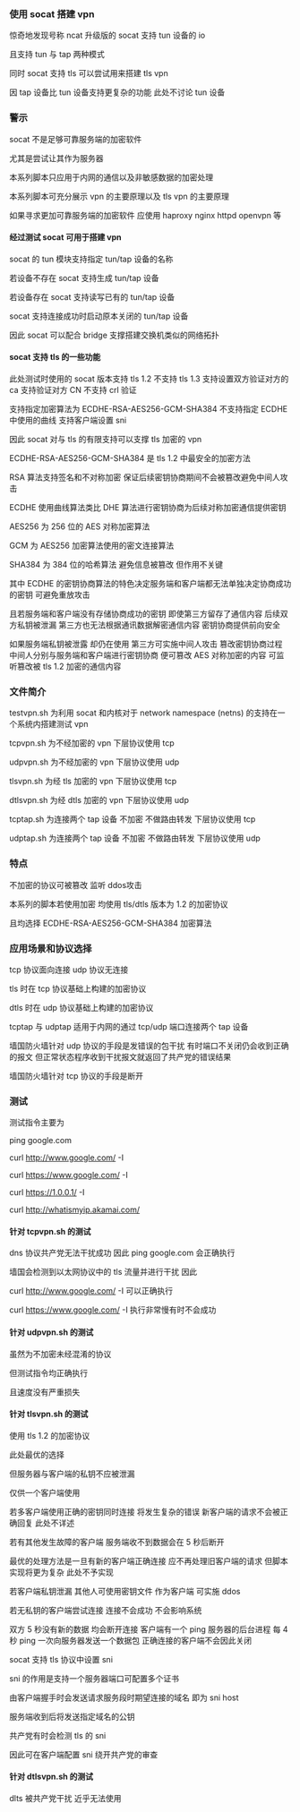 ### 使用 socat 搭建 vpn

惊奇地发现号称 ncat 升级版的 socat 支持 tun 设备的 io

且支持 tun 与 tap 两种模式

同时 socat 支持 tls 可以尝试用来搭建 tls vpn

因 tap 设备比 tun 设备支持更复杂的功能 此处不讨论 tun 设备

### 警示

socat 不是足够可靠服务端的加密软件

尤其是尝试让其作为服务器

本系列脚本只应用于内网的通信以及非敏感数据的加密处理

本系列脚本可充分展示 vpn 的主要原理以及 tls vpn 的主要原理

如果寻求更加可靠服务端的加密软件 应使用 haproxy nginx httpd openvpn 等

#### 经过测试 socat 可用于搭建 vpn

socat 的 tun 模块支持指定 tun/tap 设备的名称

若设备不存在 socat 支持生成 tun/tap 设备

若设备存在 socat 支持读写已有的 tun/tap 设备

socat 支持连接成功时启动原本关闭的 tun/tap 设备

因此 socat 可以配合 bridge 支撑搭建交换机类似的网络拓扑

#### socat 支持 tls 的一些功能

此处测试时使用的 socat 版本支持 tls 1.2 不支持 tls 1.3 支持设置双方验证对方的 ca 支持验证对方 CN 不支持 crl 验证

支持指定加密算法为 ECDHE-RSA-AES256-GCM-SHA384 不支持指定 ECDHE 中使用的曲线 支持客户端设置 sni

因此 socat 对与 tls 的有限支持可以支撑 tls 加密的 vpn

ECDHE-RSA-AES256-GCM-SHA384 是 tls 1.2 中最安全的加密方法

RSA 算法支持签名和不对称加密 保证后续密钥协商期间不会被篡改避免中间人攻击

ECDHE 使用曲线算法类比 DHE 算法进行密钥协商为后续对称加密通信提供密钥

AES256 为 256 位的 AES 对称加密算法

GCM 为 AES256 加密算法使用的密文连接算法

SHA384 为 384 位的哈希算法 避免信息被篡改 但作用不关键

其中 ECDHE 的密钥协商算法的特色决定服务端和客户端都无法单独决定协商成功的密钥 可避免重放攻击

且若服务端和客户端没有存储协商成功的密钥 即使第三方留存了通信内容 后续双方私钥被泄漏 第三方也无法根据通讯数据解密通信内容 密钥协商提供前向安全

如果服务端私钥被泄露 却仍在使用 第三方可实施中间人攻击 篡改密钥协商过程 中间人分别与服务端和客户端进行密钥协商 便可篡改 AES 对称加密的内容 可监听篡改被 tls 1.2 加密的通信内容

### 文件简介

testvpn.sh 为利用 socat 和内核对于 network namespace (netns) 的支持在一个系统内搭建测试 vpn

tcpvpn.sh 为不经加密的 vpn 下层协议使用 tcp

udpvpn.sh 为不经加密的 vpn 下层协议使用 udp

tlsvpn.sh 为经 tls 加密的 vpn 下层协议使用 tcp

dtlsvpn.sh 为经 dtls 加密的 vpn 下层协议使用 udp

tcptap.sh 为连接两个 tap 设备 不加密 不做路由转发 下层协议使用 tcp

udptap.sh 为连接两个 tap 设备 不加密 不做路由转发 下层协议使用 udp

### 特点

不加密的协议可被篡改 监听 ddos攻击

本系列的脚本若使用加密 均使用 tls/dtls 版本为 1.2 的加密协议

且均选择 ECDHE-RSA-AES256-GCM-SHA384 加密算法

### 应用场景和协议选择

tcp 协议面向连接 udp 协议无连接

tls 时在 tcp 协议基础上构建的加密协议

dtls 时在 udp 协议基础上构建的加密协议

tcptap 与 udptap 适用于内网的通过 tcp/udp 端口连接两个 tap 设备

墙国防火墙针对 udp 协议的手段是发错误的包干扰 有时端口不关闭仍会收到正确的报文 但正常状态程序收到干扰报文就返回了共产党的错误结果

墙国防火墙针对 tcp 协议的手段是断开

### 测试

测试指令主要为

ping google.com

curl http://www.google.com/ -I

curl https://www.google.com/ -I

curl https://1.0.0.1/ -I

curl http://whatismyip.akamai.com/

#### 针对 tcpvpn.sh 的测试

dns 协议共产党无法干扰成功 因此 ping google.com 会正确执行

墙国会检测到以太网协议中的 tls 流量并进行干扰 因此

curl http://www.google.com/ -I 可以正确执行

curl https://www.google.com/ -I 执行非常慢有时不会成功

#### 针对 udpvpn.sh 的测试

虽然为不加密未经混淆的协议

但测试指令均正确执行

且速度没有严重损失

#### 针对 tlsvpn.sh 的测试

使用 tls 1.2 的加密协议

此处最优的选择

但服务器与客户端的私钥不应被泄漏

仅供一个客户端使用

若多客户端使用正确的密钥同时连接 将发生复杂的错误 新客户端的请求不会被正确回复 此处不详述

若有其他发生故障的客户端 服务端收不到数据会在 5 秒后断开

最优的处理方法是一旦有新的客户端正确连接 应不再处理旧客户端的请求 但脚本实现将更为复杂 此处不予实现

若客户端私钥泄漏 其他人可使用密钥文件 作为客户端 可实施 ddos

若无私钥的客户端尝试连接 连接不会成功 不会影响系统

双方 5 秒没有新的数据 均会断开连接 客户端有一个 ping 服务器的后台进程 每 4 秒 ping 一次向服务器发送一个数据包 正确连接的客户端不会因此关闭

socat 支持 tls 协议中设置 sni

sni 的作用是支持一个服务器端口可配置多个证书

由客户端握手时会发送请求服务段时期望连接的域名 即为 sni host

服务端收到后将发送指定域名的公钥

共产党有时会检测 tls 的 sni

因此可在客户端配置 sni 绕开共产党的审查

#### 针对 dtlsvpn.sh 的测试

dlts 被共产党干扰 近乎无法使用
